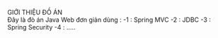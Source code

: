 GIỚI THIỆU ĐỒ ÁN  
Đây là đò án Java Web đơn giản dùng : 
-1 : Spring MVC 
-2 : JDBC 
-3 : Spring Security
-4 : .....
